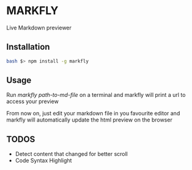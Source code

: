 # MARKFLY

Live Markdown previewer

## Installation

```bash
bash $> npm install -g markfly
```

## Usage
Run *markfly path-to-md-file*  on a terminal and markfly will print a url to access your preview

From now on, just edit your markdown file in you favourite editor and markfly will automatically update the html preview on the browser

## TODOS
- Detect content that changed for better scroll
- Code Syntax Highlight
